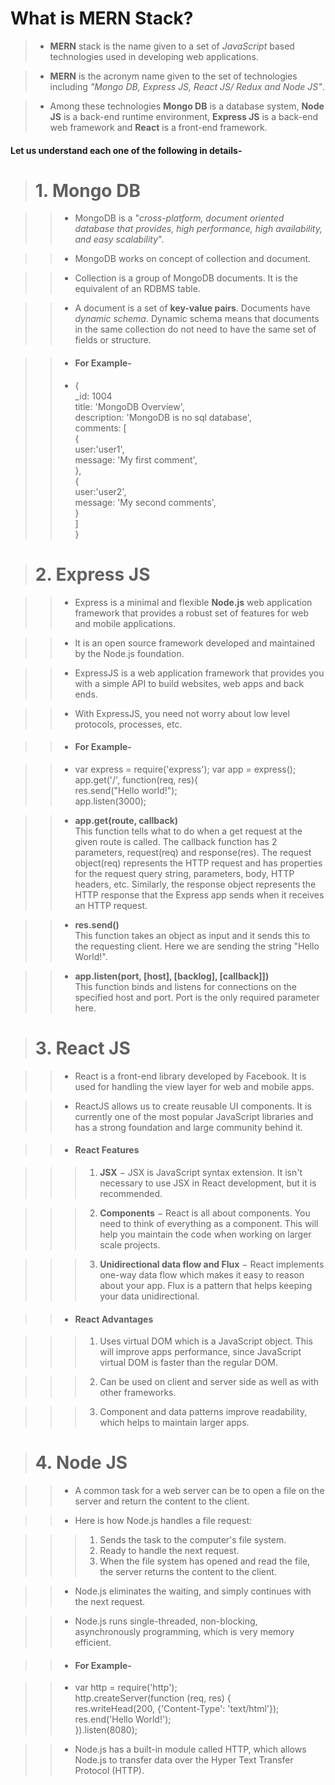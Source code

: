 # What is MERN Stack? #

>+ **MERN** stack is the name given to a set of _JavaScript_ based technologies used in developing web applications. 

>+ **MERN** is the acronym name given to the set of technologies including _"Mongo DB, Express JS, React JS/ Redux and Node JS"_. 

>+ Among these technologies **Mongo DB** is a database system, **Node JS** is a back-end runtime environment, **Express JS** is a back-end web framework and **React** is a front-end framework.

#### Let us understand each one of the following in details- ####

 > # 1.  Mongo DB #

 >>+ MongoDB is a "_cross-platform, document oriented database that provides, high performance, high availability, and easy scalability_".


 >>+ MongoDB works on concept of collection and document.

 >>+ Collection is a group of MongoDB documents. It is the equivalent of an RDBMS table. 

 >>+ A document is a set of **key-value pairs**. Documents have _dynamic schema_. Dynamic schema means that documents in the same collection do not need to have the same set of fields or structure.

 >>+ #### For Example- ####
 >>+ {\
    _id: 1004 \
    title: 'MongoDB Overview', \
    description: 'MongoDB is no sql database', \
    comments: [	\
       {\
          user:'user1',\
          message: 'My first comment',\
       },\
       {\
          user:'user2',\
          message: 'My second comments',\
      }\
   ]\
  }

  > # 2. Express JS #

  >>+ Express is a minimal and flexible **Node.js** web application framework that provides a robust set of features for web and mobile applications.
  
  >>+  It is an open source framework developed and maintained by the Node.js foundation.

  >>+ ExpressJS is a web application framework that provides you with a simple API to build websites, web apps and back ends.
  
  >>+  With ExpressJS, you need not worry about low level protocols, processes, etc.


 >>+ #### For Example- ####

>>+ var express = require('express');
       var app = express();\
       app.get('/', function(req, res){\
       res.send("Hello world!");\
    app.listen(3000);


>>+ **app.get(route, callback)**\
>> This function tells what to do when a get request at the given route is called. The callback function has 2 parameters, request(req) and response(res). The request object(req) represents the HTTP request and has properties for the request query string, parameters, body, HTTP headers, etc. Similarly, the response object represents the HTTP response that the Express app sends when it receives an HTTP request.

>>+ **res.send()**\
>> This function takes an object as input and it sends this to the requesting client. Here we are sending the string "Hello World!".

>>+ **app.listen(port, [host], [backlog], [callback]])**\
>> This function binds and listens for connections on the specified host and port. Port is the only required parameter here.

> # 3. React JS #

>>+ React is a front-end library developed by Facebook. It is used for handling the view layer for web and mobile apps. 

>>+ ReactJS allows us to create reusable UI components. It is currently one of the most popular JavaScript libraries and has a strong foundation and large community behind it.

>>+ #### React Features ####

>>>1. **JSX** − JSX is JavaScript syntax extension. It isn't necessary to use JSX in React development, but it is recommended.

>>>2. **Components** − React is all about components. You need to think of everything as a component. This will help you maintain the code when working on larger scale projects.

>>>3. **Unidirectional data flow and Flux** − React implements one-way data flow which makes it easy to reason about your app. Flux is a pattern that helps keeping your data unidirectional.

>>+ #### React Advantages ####

>>>1. Uses virtual DOM which is a JavaScript object. This will improve apps performance, since JavaScript virtual DOM is faster than the regular DOM.

>>>2. Can be used on client and server side as well as with other frameworks.

>>>3. Component and data patterns improve readability, which helps to maintain larger apps.

> # 4. Node JS #

>>+ A common task for a web server can be to open a file on the server and return the content to the client.

>>+ Here is how Node.js handles a file request:

>>>1. Sends the task to the computer's file system.
>>>2. Ready to handle the next request.
>>>3. When the file system has opened and read the file, the server returns the content to the client.

>>+ Node.js eliminates the waiting, and simply continues with the next request.

>>+ Node.js runs single-threaded, non-blocking, asynchronously programming, which is very memory efficient.

>>+ #### For Example- ####

>>+ var http = require('http');\
http.createServer(function (req, res) {\
  res.writeHead(200, {'Content-Type': 'text/html'});\
  res.end('Hello World!');\
}).listen(8080);

>>+ Node.js has a built-in module called HTTP, which allows Node.js to transfer data over the Hyper Text Transfer Protocol (HTTP).
